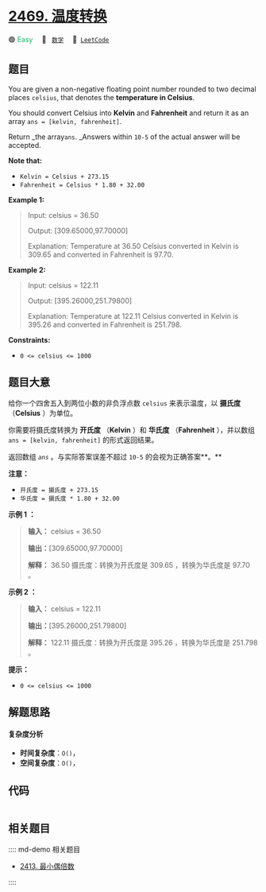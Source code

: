 # [2469. 温度转换](https://leetcode.com/problems/convert-the-temperature)

🟢 <font color=#15bd66>Easy</font>&emsp; 🔖&ensp; [`数学`](/leetcode/outline/tag/math.md)&emsp; 🔗&ensp;[`LeetCode`](https://leetcode.com/problems/convert-the-temperature)


## 题目

You are given a non-negative floating point number rounded to two decimal
places `celsius`, that denotes the **temperature in Celsius**.

You should convert Celsius into **Kelvin** and **Fahrenheit** and return it as
an array `ans = [kelvin, fahrenheit]`.

Return _the array`ans`. _Answers within `10-5` of the actual answer will be
accepted.

**Note that:**

  * `Kelvin = Celsius + 273.15`
  * `Fahrenheit = Celsius * 1.80 + 32.00`



**Example 1:**

> Input: celsius = 36.50
> 
> Output: [309.65000,97.70000]
> 
> Explanation: Temperature at 36.50 Celsius converted in Kelvin is 309.65 and converted in Fahrenheit is 97.70.

**Example 2:**

> Input: celsius = 122.11
> 
> Output: [395.26000,251.79800]
> 
> Explanation: Temperature at 122.11 Celsius converted in Kelvin is 395.26 and converted in Fahrenheit is 251.798.

**Constraints:**

  * `0 <= celsius <= 1000`


## 题目大意

给你一个四舍五入到两位小数的非负浮点数 `celsius` 来表示温度，以 **摄氏度** （**Celsius** ）为单位。

你需要将摄氏度转换为 **开氏度** （**Kelvin** ）和 **华氏度** （**Fahrenheit** ），并以数组 `ans =
[kelvin, fahrenheit]` 的形式返回结果。

返回数组 _`ans`_ 。与实际答案误差不超过 `10-5` 的会视为正确答案**。**

**注意：**

  * `开氏度 = 摄氏度 + 273.15`
  * `华氏度 = 摄氏度 * 1.80 + 32.00`



**示例 1 ：**

> 
> 
> 
> 
> 
> **输入：** celsius = 36.50
> 
> **输出：**[309.65000,97.70000]
> 
> **解释：** 36.50 摄氏度：转换为开氏度是 309.65 ，转换为华氏度是 97.70 。

**示例 2 ：**

> 
> 
> 
> 
> 
> **输入：** celsius = 122.11
> 
> **输出：**[395.26000,251.79800]
> 
> **解释：** 122.11 摄氏度：转换为开氏度是 395.26 ，转换为华氏度是 251.798 。
> 
> 



**提示：**

  * `0 <= celsius <= 1000`


## 解题思路

#### 复杂度分析

- **时间复杂度**：`O()`，
- **空间复杂度**：`O()`，

## 代码

```javascript

```

## 相关题目

:::: md-demo 相关题目
- [2413. 最小偶倍数](https://leetcode.com/problems/smallest-even-multiple)

::::
